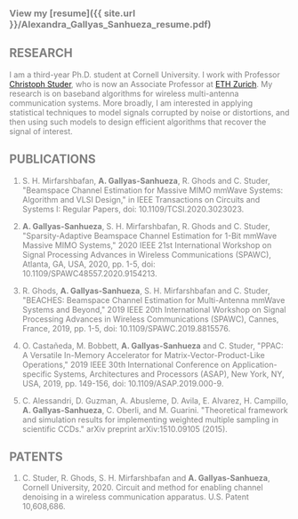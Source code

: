 <span style="color: grey;">

### View my **[resume]({{ site.url }}/Alexandra_Gallyas_Sanhueza_resume.pdf)** 


## RESEARCH

I am a third-year Ph.D. student at Cornell University. I work with Professor [Christoph Studer](http://vip.ece.cornell.edu), who is now an Associate Professor at [ETH Zurich](https://iis.ee.ethz.ch/people/person-detail.cstuder.html). My research is on baseband algorithms for wireless multi-antenna communication systems. More broadly, I am interested in applying statistical techniques to model signals corrupted by noise or distortions, and then using such models to design efficient algorithms that recover the signal of interest. 


## PUBLICATIONS

1. S. H. Mirfarshbafan, **A. Gallyas-Sanhueza**, R. Ghods and C. Studer, "Beamspace Channel Estimation for Massive MIMO mmWave Systems: Algorithm and VLSI Design," in IEEE Transactions on Circuits and Systems I: Regular Papers, doi: 10.1109/TCSI.2020.3023023.

1. **A. Gallyas-Sanhueza**, S. H. Mirfarshbafan, R. Ghods and C. Studer, "Sparsity-Adaptive Beamspace Channel Estimation for 1-Bit mmWave Massive MIMO Systems," 2020 IEEE 21st International Workshop on Signal Processing Advances in Wireless Communications (SPAWC), Atlanta, GA, USA, 2020, pp. 1-5, doi: 10.1109/SPAWC48557.2020.9154213.

1. R. Ghods, **A. Gallyas-Sanhueza**, S. H. Mirfarshbafan and C. Studer, "BEACHES: Beamspace Channel Estimation for Multi-Antenna mmWave Systems and Beyond," 2019 IEEE 20th International Workshop on Signal Processing Advances in Wireless Communications (SPAWC), Cannes, France, 2019, pp. 1-5, doi: 10.1109/SPAWC.2019.8815576.

1. O. Castañeda, M. Bobbett, **A. Gallyas-Sanhueza** and C. Studer, "PPAC: A Versatile In-Memory Accelerator for Matrix-Vector-Product-Like Operations," 2019 IEEE 30th International Conference on Application-specific Systems, Architectures and Processors (ASAP), New York, NY, USA, 2019, pp. 149-156, doi: 10.1109/ASAP.2019.000-9.

1. C. Alessandri, D. Guzman, A. Abusleme, D. Avila, E. Alvarez, H. Campillo, **A. Gallyas-Sanhueza**, C. Oberli, and M. Guarini. "Theoretical framework and simulation results for implementing weighted multiple sampling in scientific CCDs." arXiv preprint arXiv:1510.09105 (2015).

## PATENTS

1. C. Studer, R. Ghods, S. H. Mirfarshbafan and **A. Gallyas-Sanhueza**, Cornell University, 2020. Circuit and method for enabling channel denoising in a wireless communication apparatus. U.S. Patent 10,608,686.
